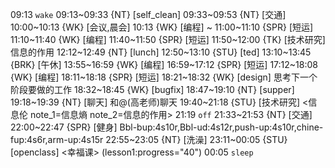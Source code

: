 09:13 `wake`
09:13~09:33 {NT} [self_clean]
09:33~09:53 {NT} [交通]
10:00~10:13 {WK} [会议,晨会]
10:13 {WK} [编程] <WAUP> ~
11:00~11:10 {SPR} [短运]
11:10~11:40 {WK} [编程] <WAUP>
11:40~11:50 {SPR} [短运]
11:50~12:00 {TK} [技术研究] 信息的作用
12:12~12:49 {NT} [lunch]
12:50~13:10 {STU} [ted] <OTD>
13:10~13:45 {BRK} [午休]
13:55~16:59 {WK} [编程] <WAUP>
16:59~17:12 {SPR} [短运]
17:12~18:08 {WK} [编程] <WAUP>
18:11~18:18 {SPR} [短运]
18:21~18:32 {WK} [design] <life-time-tracker> 思考下一个阶段要做的工作
18:32~18:45 {WK} [bugfix] <life-time-tracker>
18:47~19:10 {NT} [supper]
19:18~19:39 {NT} [聊天] 和@(高老师)聊天
19:40~21:18 {STU} [技术研究] <信息伦 note_1=信息熵 note_2=信息的作用>
21:19 `off`
21:33~21:53 {NT} [交通]
22:00~22:47 {SPR} [健身] Bbl-bup:4s10r,Bbl-ud:4s12r,push-up:4s10r,chine-fup:4s6r,arm-up:4s15r
22:55~23:05 {NT} [洗澡]
23:11~00:05 {STU} [openclass] <幸福课> (lesson1:progress="40")
00:05 `sleep`